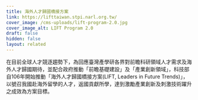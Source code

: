 ```yaml
---
title: 海外人才歸國橋接方案
link: https://lifttaiwan.stpi.narl.org.tw/
cover_image: /cms-uploads/lift-program-2.0.jpg
cover_image_alt: LIFT Program 2.0
draft: false
hidden: false
layout: related
---
```

在目前全球人才競逐趨勢下，為回應臺灣產學研各界對前瞻科研領域人才需求及海外人才歸國期待，並配合政府推動「前瞻基礎建設」及「產業創新領域」，科技部自106年開始推動「海外人才歸國橋接方案(LIFT, Leaders in Future Trends)」，以號召我國赴海外留學的人才，返國貢獻所學，達到激勵產業創新及刺激技術躍升之成效為方案目標。